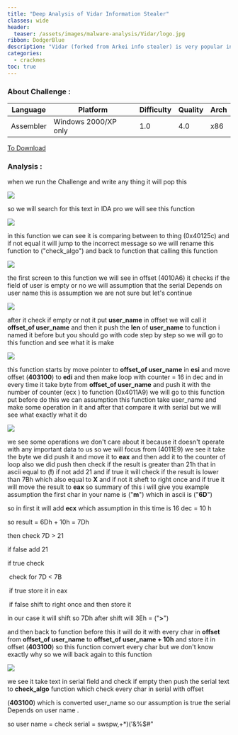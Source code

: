 ```yaml
---
title: "Deep Analysis of Vidar Information Stealer"
classes: wide
header:
  teaser: /assets/images/malware-analysis/Vidar/logo.jpg
ribbon: DodgerBlue
description: "Vidar (forked from Arkei info stealer) is very popular info stealer written in C++..."
categories:
  - crackmes
toc: true
---
```


### About Challenge : 

| Language  | Platform             | Difficulty | Quality | Arch |
| --------- | -------------------- | ---------- | ------- | ---- |
| Assembler | Windows 2000/XP only | 1.0        | 4.0     | x86  |

[To Download](https://crackmes.one/crackme/5ab77f6233c5d40ad448c9df)

 

### Analysis :

when we run the Challenge  and write any thing it will pop this 

![](/assets/images/malware-analysis/crackmes/1.PNG)

so we will search for this text in IDA pro we will see this function 

![](/assets/images/malware-analysis/crackmes/2.PNG)

in this function we can see it is comparing between to thing (0x40125c) and if not equal it will jump to the incorrect message so we will rename this function to ("check_algo")  and back to function that calling this function 

![](/assets/images/malware-analysis/crackmes/3.PNG)

the first screen to this function we will see in offset (4010A6) it checks if the field of user is empty or no we will assumption that the serial Depends on user name this is assumption we are not sure but let's continue 

![](/assets/images/malware-analysis/crackmes/4.PNG)

after it check if empty or not it put **user_name** in offset we will call it **offset_of user_name** and then it push the **len** of **user_name** to function i named it before but you should go with code step by step so we will go to this function and see what it is make 

![](/assets/images/malware-analysis/crackmes/5.PNG)

this function starts by move pointer to **offset_of user_name** in **esi**  and move offset (**403100**) to **edi** and then make loop with counter = 16 in dec and in every time it take byte from **offset_of user_name** and push it with the number of counter (ecx ) to function (0x4011A9) we will go to this function put before do this we can assumption this function take user_name and make some operation in it and after that compare it with serial but we will see what exactly what it do 

![](/assets/images/malware-analysis/crackmes/6.PNG)

we see some operations we don't care about it because it doesn't operate with any important data to us so we will focus from  (4011E9) we see it take the byte we did push it and move it to **eax** and then add it to the counter of loop also we did push  then check if the result is greater than 21h that in ascii equal to (**!**) if not add 21 and if true it will check if the result is lower than 7Bh which also equal to **X** and if not it sheft to right once and if true it will move the result to **eax** so summary of this i will give you example 
assumption  the first char in your name is ("**m**") which in ascii is ("**6D**")

so in first it will add **ecx** which assumption  in this time is 16 dec = 10 h 

so result = 6Dh + 10h = 7Dh

then check 7D > 21 

if false add 21 

if true check 

​		check for 7D < 7B 

​		if true store it in eax 

​		if false shift to right once and then store it 

in our case it will shift so 7Dh after shift will   3Eh = ("**>**")

and then back to function before this  it will do it with every char in **offset**  from **offset_of user_name** to **offset_of user_name + 10h** and store it in offset (**403100**) so this function convert every char but we don't know exactly why so we will back again to this function 

![](/assets/images/malware-analysis/crackmes/7.PNG)

we see it take text in serial field and check if empty then push the serial text to **check_algo** function which check every char in serial with offset   

(**403100**) which is converted user_name so our assumption  is true the serial Depends on user name .

so user name  = check
			serial     = swspw,+*)('&%$#"

